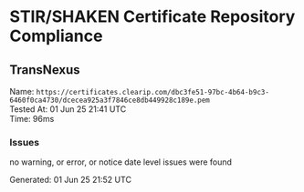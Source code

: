 # STIR/SHAKEN Certificate Repository Compliance

## TransNexus

Name: `https://certificates.clearip.com/dbc3fe51-97bc-4b64-b9c3-6460f0ca4730/dcecea925a3f7846ce8db449928c189e.pem`\
Tested At: 01 Jun 25 21:41 UTC\
Time: 96ms

### Issues

no warning, or error, or notice date level issues were found

Generated: 01 Jun 25 21:52 UTC